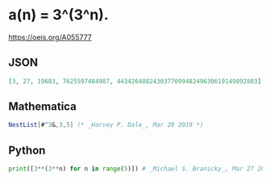 # a\(n\) \= 3^\(3^n\)\.
https://oeis.org/A055777
## JSON
```JSON
[3, 27, 19683, 7625597484987, 443426488243037769948249630619149892803]
```
## Mathematica
```Mathematica
NestList[#^3&,3,5] (* _Harvey P. Dale_, Mar 28 2019 *)
```
## Python
```Python
print([3**(3**n) for n in range(5)]) # _Michael S. Branicky_, Mar 27 2021
```
